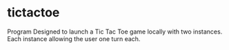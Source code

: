 # tictactoe
Program Designed to launch a Tic Tac Toe game locally with two instances. Each instance allowing the user one turn each.
